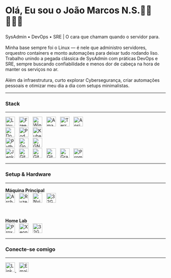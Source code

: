<h1 align="left">Olá, Eu sou o João Marcos N.S.👋🏼🧑🏻‍💻</h1>

###

<p align="left">SysAdmin • DevOps • SRE | O cara que chamam quando o servidor para.<br><br>Minha base sempre foi o Linux — é nele que administro servidores, orquestro containers e monto automações para deixar tudo rodando liso. Trabalho unindo a pegada clássica de SysAdmin com práticas DevOps e SRE, sempre buscando confiabilidade e menos dor de cabeça na hora de manter os serviços no ar.<br><br>Além da infraestrutura, curto explorar Cybersegurança, criar automações pessoais e otimizar meu dia a dia com setups minimalistas.</p>

---

<h3 align="left">Stack</h3>

---

<div align="left">

  <img src="https://img.shields.io/badge/Linux-000000?style=for-the-badge&logo=linux&logoColor=white&color=black" height="30" alt="Linux logo"  />
  <img width="5" />
  <img src="https://img.shields.io/badge/FreeBSD-000000?style=for-the-badge&logo=freebsd&logoColor=white&color=black" height="30" alt="FreeBSD logo"  />
  <img width="5" />
  <img src="https://img.shields.io/badge/Windows-000000?style=for-the-badge&logo=windows&logoColor=white&color=black" height="30" alt="Windows logo"  />
  <img width="5" />
  <img src="https://img.shields.io/badge/Amazon AWS-000000?style=for-the-badge&logo=amazonwebservices&logoColor=white&color=black" height="30" alt="Amazon Web Services logo"  />
  <img width="5" />
  <img src="https://img.shields.io/badge/Terraform-000000?style=for-the-badge&logo=terraform&logoColor=white&color=black" height="30" alt="Terraform logo"  />
  <img width="5" />
  <img src="https://img.shields.io/badge/Ansible-000000?style=for-the-badge&logo=ansible&logoColor=white&color=black" height="30" alt="Ansible logo"  />

<br>

  <img src="https://img.shields.io/badge/Docker-000000?style=for-the-badge&logo=docker&logoColor=white&color=black" height="30" alt="Docker logo"  />
  <img width="5" />
  <img src="https://img.shields.io/badge/Podman-000000?style=for-the-badge&logo=podman&logoColor=white&color=black" height="30" alt="Podman logo"  />
  <img width="5" />
  <img src="https://img.shields.io/badge/Kubernetes-000000?style=for-the-badge&logo=kubernetes&logoColor=white&color=black" height="30" alt="Kubernetes logo"  />
  <img width="5" />

<br>
  
  <img src="https://img.shields.io/badge/Python-000000?style=for-the-badge&logo=python&logoColor=white&color=black" height="30" alt="Python logo"  />
  <img width="5" />
  <img src="https://img.shields.io/badge/Go-000000?style=for-the-badge&logo=go&logoColor=white&color=black" height="30" alt="Go logo"  />
  <img width="5" />
  <img src="https://img.shields.io/badge/GNU Bash-000000?style=for-the-badge&logo=gnubash&logoColor=white&color=black" height="30" alt="GNU Bash logo"  />
  <img width="5" />

<br>

  <img src="https://img.shields.io/badge/Jenkins-000000?style=for-the-badge&logo=jenkins&logoColor=white&color=black" height="30" alt="Jenkins logo"  />
  <img width="5" />
  <img src="https://img.shields.io/badge/GitHub Actions-000000?style=for-the-badge&logo=githubactions&logoColor=white&color=black" height="30" alt="GitHub Actions logo"  />
  <img width="5" />
  <img src="https://img.shields.io/badge/Git-000000?style=for-the-badge&logo=git&logoColor=white&color=black" height="30" alt="Git logo"  />
  <img width="5" />
  <img src="https://img.shields.io/badge/GitLab-000000?style=for-the-badge&logo=gitlab&logoColor=white&color=black" height="30" alt="GitLab logo"  />
  <img width="5" />
  <img src="https://img.shields.io/badge/Grafana-000000?style=for-the-badge&logo=grafana&logoColor=white&color=black" height="30" alt="Grafana logo"  />
  <img width="5" />
  <img src="https://img.shields.io/badge/Prometheus-000000?style=for-the-badge&logo=prometheus&logoColor=white&color=black" height="30" alt="Prometheus logo"  />

</div>

---

<h3 align="left">Setup & Hardware</h3>

---

<div align="left">
  
**Máquina Principal**
<br>
  <img src="https://img.shields.io/badge/OS-Arch Linux-000000?style=for-the-badge&logo=archlinux&logoColor=white&color=black" height="30" alt="Arch Linux badge" />
  <img width="5" />
  <img src="https://img.shields.io/badge/CPU-Ryzen_5_5600-000000?style=for-the-badge&logo=amd&logoColor=white&color=black" height="30" alt="Ryzen 5 5600 badge" />
  <img width="5" />
  <img src="https://img.shields.io/badge/GPU-3060_TI-000000?style=for-the-badge&logo=nvidia&logoColor=white&color=black" height="30" alt="Nvidia 3060 TI badge" />
  <img width="5" />
  <img src="https://img.shields.io/badge/RAM-32GB-000000?style=for-the-badge&logo=ram&logoColor=white&color=black" height="30" alt="32GB RAM badge" />

<br>

**Home Lab**
<br>
  <img src="https://img.shields.io/badge/Hypervisor-Proxmox-000000?style=for-the-badge&logo=proxmox&logoColor=white&color=black" height="30" alt="Proxmox badge" />
  <img width="5" />
  <img src="https://img.shields.io/badge/CPU-Xeon_2667_V4-000000?style=for-the-badge&logo=intel&logoColor=white&color=black" height="30" alt="Xeon 2667 V4 badge" />
  <img width="5" />
  <img src="https://img.shields.io/badge/RAM-32GB-000000?style=for-the-badge&logo=ram&logoColor=white&color=black" height="30" alt="32GB RAM badge" />
</div>

---

<h3 align="left">Conecte-se comigo</h3>

---

<div align="left">
  <a href="#" target="_blank">
    <img src="https://img.shields.io/badge/LinkedIn-000000?style=for-the-badge&logo=linkedin&logoColor=white&color=black" height="30" alt="LinkedIn logo"/>
  </a>
  <img width="5" />
  <a href="#">
    <img src="https://img.shields.io/badge/Email-000000?style=for-the-badge&logo=gmail&logoColor=white&color=black" height="30" alt="Email logo"/>
  </a>
</div>

<br>
